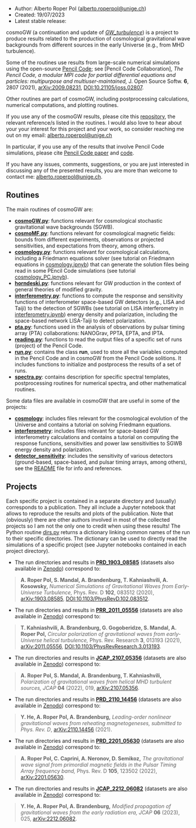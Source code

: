 * Author: Alberto Roper Pol (alberto.roperpol@unige.ch)
* Created: 19/07/2023
* Latest stable release:

cosmoGW (a continuation and update of [*GW_turbulence*](https://github.com/AlbertoRoper/GW_turbulence)) is a project to produce results related to the production of cosmological gravitational wave backgrounds from different sources in the early Universe (e.g., from MHD turbulence).

Some of the routines use results from large-scale numerical simulations using the open-source [Pencil Code](https://github.com/pencil-code);
see [Pencil Code Collaboration], *The Pencil Code, a modular MPI code for partial differential equations and particles: multipurpose and multiuser-maintained,* J. Open Source Softw. **6**, 2807 (2021), [arXiv:2009.08231](https://arxiv.org/abs/2009.08231), [DOI:10.21105/joss.02807](https://joss.theoj.org/papers/10.21105/joss.02807).

Other routines are part of cosmoGW, including postprocessing calculations, numerical computations, and plotting routines.

If you use any of the cosmoGW results, please cite this [repository](https://zenodo.org/record/6045844), the relevant reference/s listed in the routines. I would also love to hear about your your interest for this project and your work, so consider reaching me out on my email: alberto.roperpol@unige.ch

In particular, if you use any of the results that involve Pencil Code simulations, please cite [Pencil Code paper](https://joss.theoj.org/papers/10.21105/joss.02807) and [code](https://github.com/pencil-code).

If you have any issues, comments, suggestions, or you are just interested in discussing any of the presented results, you are more than welcome to contact me: alberto.roperpol@unige.ch.

## Routines

The main routines of cosmoGW are:

* [**cosmoGW.py**](cosmoGW.py): functions relevant for cosmological stochastic gravitational wave backgrounds (SGWB).
* [**cosmoMF.py**](cosmoMF.py): functions relevant for cosmological magnetic fields: bounds from different experiments, observations or projected sensitivities, and expectations from theory, among others.
* [**cosmology.py**](cosmology.py): functions relevant for cosmological calculations, including a Friedmann equations solver (see tutorial on Friedmann equations in [cosmology.ipnyb](cosmology/cosmology.ipynb)) that can generate the solution files being read in some PEncil Code simulations (see tutorial [cosmology_PC.ipnyb](cosmology/cosmology_PC.ipynb)).
* [**horndeski.py**](horndeski.py): functions relevant for GW production in the context of general theories of modified gravity.
* [**interferometry.py**](interferometry.py): functions to compute the response and sensitivity functions of interferometer space-based GW detectors (e.g., LISA and Taiji) to the detection of SGWBs (see tutorial on LISA interferometry in [interferometry.ipynb](interferometry/interferometry.ipynb)) energy density and polarization, including the space-based network LISA-Taiji to detect polarization.
* [**pta.py**](pta.py): functions used in the analysis of observations by pulsar timing array (PTA) collaborations: NANOGrav, PPTA, EPTA, and IPTA.
* [**reading.py**](reading.py): functions to read the output files of a specific set of runs (project) of the Pencil Code.
* [**run.py**](run.py): contains the class **run**, used to store all the variables computed in the Pencil Code and in cosmoGW from the Pencil Code solitions. It includes functions to initialize and postprocess the results of a set of runs.
* [**spectra.py**](spectra.py): contains description for specific spectral templates, postprocessing routines for numerical spectra, and other mathematical routines.

Some data files are available in cosmoGW that are useful in some of the projects:
* [**cosmology**](cosmology): includes files relevant for the cosmological evolution of the Universe and contains a tutorial on solving Friedmann equations.
* [**interferometry**](interferometry): includes files relevant for space-based GW interferometry calculations and contains a tutorial on computing the response functions, sensitivities and power law sensitivities to SGWB energy density and polarization.
* [**detector_sensitivity**](detector_sensitivity): includes the sensitivity of various detectors (ground-based, space-based, and pulsar timing arrays, among others), see the [README](detector_sensitivity/README.md) file for info and references.

## Projects

Each specific project is contained in a separate directory and (usually) corresponds to a publication. They all include a Jupyter notebook that allows to reproduce the results and plots of the publication. Note that (obviously) there are other authors involved in most of the collected projects so I am not the only one to credit when using these results! The Python routine [dirs.py](dirs.py) returns a dictionary linking common names of the run to their specific directories. The dictionary can be used to directly read the simulations of a specific project (see Jupyter notebooks contained in each project directory).

* The run directories and results in [**PRD_1903_08585**](PRD_1903_08585) (datasets also available in [Zenodo](https://zenodo.org/record/3692072)) correspond to:
> **A. Roper Pol, S. Mandal, A. Brandenburg, T. Kahniashvili, A. Kosowsky,** *Numerical Simulations of Gravitational Waves from Early-Universe Turbulence,* Phys. Rev. D **102**, 083512 (2020), [arXiv:1903.08585](https://arxiv.org/abs/1903.08585),
[DOI:10.1103/PhysRevD.102.083512](https://doi.org/10.1103/PhysRevD.102.083512).

* The run directories and results in [**PRR_2011_05556**](PRR_2011_05556) (datasets are also available in [Zenodo](https://zenodo.org/record/4256906)) correspond to:
> **T. Kahniashvili, A. Brandenburg, G. Gogoberidze, S. Mandal, A. Roper Pol,** *Circular polarization of gravitational waves from early-Universe helical turbulence,* Phys. Rev. Research **3**, 013193 (2021), [arXiv:2011.05556](https://arxiv.org/abs/2011.05556),
[DOI:10.1103/PhysRevResearch.3.013193](https://journals.aps.org/prresearch/abstract/10.1103/PhysRevResearch.3.013193).

* The run directories and results in [**JCAP_2107_05356**](JCAP_2107_05356) (datasets are also available in [Zenodo](https://zenodo.org/record/5525504)) correspond to:
> **A. Roper Pol, S. Mandal, A. Brandenburg, T. Kahniashvili,** *Polarization of gravitational waves from helical MHD turbulent sources,*
*JCAP* **04** (2022), 019, [arXiv:2107.05356](https://arxiv.org/abs/2107.05356).

* The run directories and results in [**PRD_2110_14456**](PRD_2110_14456) (datasets are also available in [Zenodo](https://zenodo.org/record/5603013)) correspond to:
> **Y. He, A. Roper Pol, A. Brandenburg,** *Leading-order nonlinear gravitational waves from reheating magnetogeneses,* *submitted to
Phys. Rev. D*, [arXiv:2110.14456](https://arxiv.org/abs/2110.14456) (2021).

* The run directories and results in [**PRD_2201_05630**](PRD_2201_05630) (datasets are also available in [Zenodo](https://zenodo.org/record/5782752)) correspond to:
> **A. Roper Pol, C. Caprini, A. Neronov, D. Semikoz,** *The gravitational wave signal from primordial magnetic fields in the Pulsar
Timing Array frequency band,* Phys. Rev. D **105**, 123502 (2022), [arXiv:2201.05630](https://arxiv.org/abs/2201.05630).

* The run directories and results in [**JCAP_2212_06082**](JCAP_2212_06082) (datasets are also available in
[Zenodo](https://zenodo.org/record/7408601)) correspond to:
> **Y. He, A. Roper Pol, A. Brandenburg,** *Modified propagation of gravitational waves from the early radiation era,*
*JCAP* **06** (2023), 025, [arXiv:2212.06082](https://arxiv.org/abs/2212.06082).
